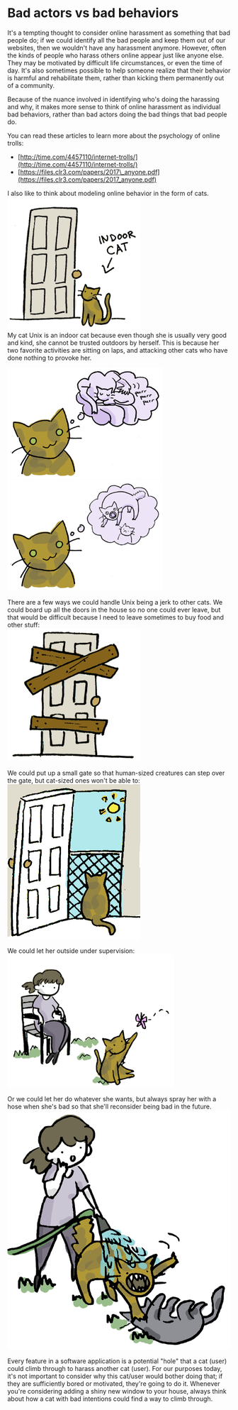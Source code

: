 # Bad actors vs bad behaviors

It's a tempting thought to consider online harassment as something that bad people do; if we could identify all the bad people and keep them out of our websites, then we wouldn't have any harassment anymore. However, often the kinds of people who harass others online appear just like anyone else. They may be motivated by difficult life circumstances, or even the time of day. It's also sometimes possible to help someone realize that their behavior is harmful and rehabilitate them, rather than kicking them permanently out of a community.

Because of the nuance involved in identifying who's doing the harassing and why, it makes more sense to think of online harassment as individual bad behaviors, rather than bad actors doing the bad things that bad people do.

You can read these articles to learn more about the psychology of online trolls:

* [http://time.com/4457110/internet-trolls/](http://time.com/4457110/internet-trolls/)
* [https://files.clr3.com/papers/2017\_anyone.pdf](https://files.clr3.com/papers/2017_anyone.pdf)

I also like to think about modeling online behavior in the form of cats. <img src="/assets/indoor.png" width="300" height="300"><br>
My cat Unix is an indoor cat because even though she is usually very good and kind, she cannot be trusted outdoors by herself. This is because her two favorite activities are sitting on laps, and attacking other cats who have done nothing to provoke her.

<img src="/assets/goodcat.png" width="350" height="250"><img src="/assets/badcat.png" width="350" height="250">

There are a few ways we could handle Unix being a jerk to other cats. We could board up all the doors in the house so no one could ever leave, but that would be difficult because I need to leave sometimes to buy food and other stuff:<br> <img src="/assets/boards.png" height="300" width="300">

We could put up a small gate so that human-sized creatures can step over the gate, but cat-sized ones won't be able to: <br><img src="/assets/outside.png" height="350" width="300">

We could let her outside under supervision: <br><img src="/assets/grass.png" height="300" width="375">

Or we could let her do whatever she wants, but always spray her with a hose when she's bad so that she'll reconsider being bad in the future.
<img src="/assets/hose.png">

Every feature in a software application is a potential "hole" that a cat (user) could climb through to harass another cat (user). For our purposes today, it's not important to consider why this cat/user would bother doing that; if they are sufficiently bored or motivated, they're going to do it. Whenever you're considering adding a shiny new window to your house, always think about how a cat with bad intentions could find a way to climb through.